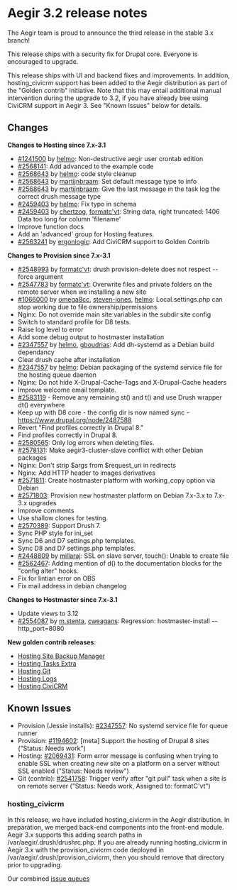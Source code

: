 Aegir 3.2 release notes
=======================

The Aegir team is proud to announce the third release in the stable 3.x branch!

This release ships with a security fix for Drupal core. Everyone is encouraged to upgrade.

This release ships with UI and backend fixes and improvements. In addition,
hosting_civicrm support has been added to the Aegir distribution as part of the
"Golden contrib" initiative. Note that this may entail additional manual
intervention during the upgrade to 3.2, if you have already bee using CiviCRM
support in Aegir 3. See "Known Issues" below for details.

Changes
-------

**Changes to Hosting since 7.x-3.1**

* [#1241500](https://www.drupal.org/node/1241500) by [helmo](https://www.drupal.org/u/helmo): Non-destructive aegir user crontab edition
* [#2568141](https://www.drupal.org/node/2568141): Add advanced to the example code
* [#2568643](https://www.drupal.org/node/2568643) by [helmo](https://www.drupal.org/u/helmo): code style cleanup
* [#2568643](https://www.drupal.org/node/2568643) by [martijnbraam](https://www.drupal.org/u/martijnbraam): Set default message type to info
* [#2568643](https://www.drupal.org/node/2568643) by [martijnbraam](https://www.drupal.org/u/martijnbraam): Give the last message in the task log the correct drush message type
* [#2459403](https://www.drupal.org/node/2459403) by [helmo](https://www.drupal.org/u/helmo): Fix typo in schema
* [#2459403](https://www.drupal.org/node/2459403) by [chertzog](https://www.drupal.org/u/chertzog), [formatc'vt](https://www.drupal.org/u/formatc'vt): String data, right truncated: 1406 Data too long for column 'filename'
* Improve function docs
* Add an 'advanced' group for Hosting features.
* [#2563241](https://www.drupal.org/node/2563241) by [ergonlogic](https://www.drupal.org/u/ergonlogic): Add CiviCRM support to Golden Contrib

**Changes to Provision since 7.x-3.1**

* [#2548993](https://www.drupal.org/node/2548993) by [formatc'vt](https://www.drupal.org/u/formatc'vt): drush provision-delete does not respect --force argument
* [#2547783](https://www.drupal.org/node/2547783) by [formatc'vt](https://www.drupal.org/u/formatc'vt): Overwrite files and private folders on the remote server when we installing a new site
* [#1066000](https://www.drupal.org/node/1066000) by [omega8cc](https://www.drupal.org/u/omega8cc), [steven-jones](https://www.drupal.org/u/steven-jones), [helmo](https://www.drupal.org/u/helmo): Local.settings.php can stop working due to file ownership/permissions
* Nginx: Do not override main site variables in the subdir site config
* Switch to standard profile for D8 tests.
* Raise log level to error
* Add some debug output to hostmaster installation
* [#2347557](https://www.drupal.org/node/2347557) by [helmo](https://www.drupal.org/u/helmo), [gboudrias](https://www.drupal.org/u/gboudrias): Add dh-systemd as a Debian build dependancy
* Clear drush cache after installation
* [#2347557](https://www.drupal.org/node/2347557) by [helmo](https://www.drupal.org/u/helmo): Debian packaging of the systemd service file for the hosting queue daemon
* Nginx: Do not hide X-Drupal-Cache-Tags and X-Drupal-Cache headers
* Improve welcome email template.
* [#2583119](https://www.drupal.org/node/2583119) - Remove any remaining st() and t() and use Drush wrapper dt() everywhere
* Keep up with D8 core - the config dir is now named sync - https://www.drupal.org/node/2487588
* Revert "Find profiles correctly in Drupal 8."
* Find profiles correctly in Drupal 8.
* [#2580565](https://www.drupal.org/node/2580565): Only log errors when deleting files.
* [#2578131](https://www.drupal.org/node/2578131): Make aegir3-cluster-slave conflict with other Debian packages
* Nginx: Don't strip $args from $request_uri in redirects
* Nginx: Add HTTP header to images derivatives
* [#2571811](https://www.drupal.org/node/2571811): Create hostmaster platform with working_copy option via Debian
* [#2571803](https://www.drupal.org/node/2571803): Provision new hostmaster platform on Debian 7.x-3.x to 7.x-3.x upgrades
* Improve comments
* Use shallow clones for testing.
* [#2570389](https://www.drupal.org/node/2570389): Support Drush 7.
* Sync PHP style for ini_set
* Sync D6 and D7 settings.php templates.
* Sync D8 and D7 settings.php templates.
* [#2448809](https://www.drupal.org/node/2448809) by [millaraj](https://www.drupal.org/u/millaraj): SSL on slave server, touch(): Unable to create file
* [#2562467](https://www.drupal.org/node/2562467): Adding mention of d() to the documentation blocks for the "config alter" hooks.
* Fix for lintian error on OBS
* Fix mail address in debian changelog


**Changes to Hostmaster since 7.x-3.1**

* Update views to 3.12
* [#2554087](https://www.drupal.org/node/2554087) by [m.stenta](https://www.drupal.org/u/m.stenta), [cweagans](https://www.drupal.org/u/cweagans): Regression: hostmaster-install --http_port=8080

**New golden contrib releases**:

* [Hosting Site Backup Manager](https://www.drupal.org/node/2597025)
* [Hosting Tasks Extra](https://www.drupal.org/node/2609198)
* [Hosting Git](https://www.drupal.org/node/2609202)
* [Hosting Logs](https://www.drupal.org/node/2609172)
* [Hosting CiviCRM](https://www.drupal.org/node/2609354)

Known Issues
------------
* Provision (Jessie installs): [#2347557](https://www.drupal.org/node/2347557): No systemd service file for queue runner
* Provision: [#1194602](https://www.drupal.org/node/1194602): [meta] Support the hosting of Drupal 8 sites ("Status: Needs work")
* Hosting: [#2069431](https://www.drupal.org/node/2069431): Form error message is confusing when trying to enable SSL when creating new site on a platform on a server without SSL enabled ("Status: Needs review")
* Git (contrib): [#2541758](https://www.drupal.org/node/2541758): Trigger verify after "git pull" task when a site is on remote server ("Status: Needs work, Assigned to: formatC'vt")

### hosting_civicrm

In this release, we have included hosting_civicrm in the Aegir distribution. In
preparation, we merged back-end components into the front-end module. Aegir 3.x
supports this adding search paths in /var/aegir/.drush/drushrc.php. If you are
already running hosting_civicrm in Aegir 3.x with the provision_civicrm code
deployed in /var/aegir/.drush/provision_civicrm, then you should remove that
directory prior to upgrading.

Our combined [issue queues](https://www.drupal.org/project/issues?text=&projects=provision,+hosting,+hostslave,+eldir,+Hostmaster+%28Aegir%29,Hosting+Platform+Pathauto&status=Open&priorities=All&categories=All)
